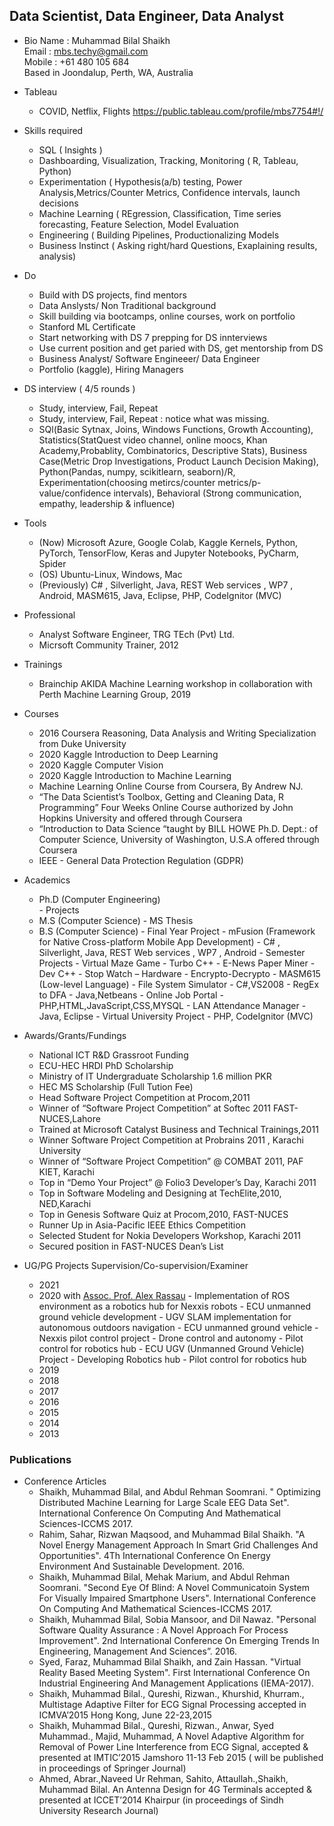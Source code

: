 ## Data Scientist, Data Engineer, Data Analyst

- Bio
Name : Muhammad Bilal Shaikh   
Email : mbs.techy@gmail.com    
Mobile : +61 480 105 684    
Based in Joondalup, Perth, WA, Australia

- Tableau
	- COVID, Netflix, Flights https://public.tableau.com/profile/mbs7754#!/

- Skills required
	- SQL ( Insights ) 
    - Dashboarding, Visualization, Tracking, Monitoring ( R, Tableau, Python)
    - Experimentation ( Hypothesis(a/b) testing, Power Analysis,Metrics/Counter Metrics, Confidence intervals, launch decisions
    - Machine Learning ( REgression, Classification, Time series forecasting, Feature Selection, Model Evaluation
    - Engineering ( Building Pipelines, Productionalizing Models
    - Business Instinct ( Asking right/hard Questions, Exaplaining results, analysis)

- Do 
	- Build with DS projects, find mentors
    - Data Anslysts/ Non Traditional background
    - Skill building via bootcamps, online courses, work on portfolio
    - Stanford ML Certificate
    - Start networking with DS 7 prepping for DS innterviews
    - Use current position and get paried with DS, get mentorship from DS
    - Business Analyst/ Software Engineeer/ Data Engineer
    - Portfolio (kaggle), Hiring Managers
    
- DS interview ( 4/5 rounds )
	- Study, interview, Fail, Repeat
    - Study, interview, Fail, Repeat : notice what was missing.
    - SQl(Basic Sytnax, Joins, Windows Functions, Growth Accounting), Statistics(StatQuest video channel, online moocs, Khan Academy,Probablity, Combinatorics, Descriptive Stats), Business Case(Metric Drop Investigations, Product Launch Decision Making), Python(Pandas, numpy, scikitlearn, seaborn)/R, Experimentation(choosing metircs/counter metrics/p-value/confidence intervals), Behavioral (Strong communication, empathy, leadership & influence)

- Tools
	- (Now) Microsoft Azure, Google Colab, Kaggle Kernels, Python, PyTorch, TensorFlow, Keras and Jupyter Notebooks, PyCharm, Spider
    - (OS) Ubuntu-Linux, Windows, Mac
    - (Previously) C# , Silverlight, Java, REST Web services , WP7 , Android, MASM615, Java, Eclipse, PHP, CodeIgnitor (MVC)

- Professional
	- Analyst Software Engineer, TRG TEch (Pvt) Ltd.
    - Micrsoft Community Trainer, 2012
    
- Trainings
	- Brainchip AKIDA Machine Learning workshop in collaboration with Perth Machine Learning Group, 2019
    
- Courses
	- 2016 Coursera Reasoning, Data Analysis and Writing Specialization from Duke University
    - 2020 Kaggle Introduction to Deep Learning
    - 2020 Kaggle Computer Vision
    - 2020 Kaggle Introduction to Machine Learning
    - Machine Learning Online Course from Coursera, By Andrew NJ.
    - “The Data Scientist’s Toolbox, Getting and Cleaning Data, R Programming” Four Weeks Online Course authorized by John Hopkins University and offered through Coursera
    - “Introduction to Data Science “taught by BILL HOWE Ph.D. Dept.: of Computer Science, University of Washington, U.S.A offered through Coursera
    - IEEE - General Data Protection Regulation (GDPR)
 
- Academics
	- Ph.D (Computer Engineering)    
    		- Projects
    - M.S (Computer Science)
    		- MS Thesis
    - B.S (Computer Science)
          - Final Year Project
                  - mFusion (Framework for Native Cross-platform Mobile App Development) - C# , Silverlight, Java, REST Web services , WP7 , Android
          - Semester Projects
                  - Virtual Maze Game - Turbo C++
                  - E-News Paper Miner - Dev C++
                  - Stop Watch – Hardware
                  - Encrypto-Decrypto - MASM615 (Low-level Language)
                  - File System Simulator - C#,VS2008
                  - RegEx to DFA - Java,Netbeans
                  - Online Job Portal - PHP,HTML,JavaScript,CSS,MYSQL
                  - LAN Attendance Manager - Java, Eclipse
                  - Virtual University Project - PHP, CodeIgnitor (MVC)

- Awards/Grants/Fundings
	- National ICT R&D Grassroot Funding
	- ECU-HEC HRDI PhD Scholarship
	- Ministry of IT Undergraduate Scholarship 1.6 million PKR
	- HEC MS Scholarship (Full Tution Fee)
	- Head Software Project Competition at Procom,2011
	- Winner of “Software Project Competition” at Softec 2011 FAST-NUCES,Lahore
	- Trained at Microsoft Catalyst Business and Technical Trainings,2011
	- Winner Software Project Competition at Probrains 2011 , Karachi University
	- Winner of “Software Project Competition” @ COMBAT 2011, PAF KIET, Karachi
	- Top in “Demo Your Project” @ Folio3 Developer’s Day, Karachi 2011
	- Top in Software Modeling and Designing at TechElite,2010, NED,Karachi
	- Top in Genesis Software Quiz at Procom,2010, FAST-NUCES
	- Runner Up in Asia-Pacific IEEE Ethics Competition
	- Selected Student for Nokia Developers Workshop, Karachi 2011
	- Secured position in FAST-NUCES Dean’s List
    
    
- UG/PG Projects Supervision/Co-supervision/Examiner
	- 2021
	- 2020	with [Assoc. Prof. Alex Rassau](https://www.ecu.edu.au/schools/engineering/staff/profiles/associate-deans/dr-alexander-rassau)
    		- Implementation of ROS environment as a robotics hub for Nexxis robots
			- ECU unmanned ground vehicle development
			- UGV SLAM implementation for autonomous outdoors navigation
			- ECU unmanned ground vehicle
			- Nexxis pilot control project
			- Drone control and autonomy
			- Pilot control for robotics hub
			- ECU UGV (Unmanned Ground Vehicle) Project
			- Developing Robotics hub
			- Pilot control for robotics hub
	- 2019
    - 2018
    - 2017
    - 2016
    - 2015
    - 2014
    - 2013
    
### Publications
- Conference Articles 
	- Shaikh, Muhammad Bilal, and Abdul Rehman Soomrani. " Optimizing Distributed Machine Learning for Large Scale EEG Data Set". International Conference On Computing And Mathematical Sciences-ICCMS 2017.
	- Rahim, Sahar, Rizwan Maqsood, and Muhammad Bilal Shaikh. "A Novel Energy Management Approach In Smart Grid Challenges And Opportunities". 4Th International Conference On Energy Environment And Sustainable Development. 2016.
	- Shaikh, Muhammad Bilal, Mehak Marium, and Abdul Rehman Soomrani. "Second Eye Of Blind: A Novel Communicatoin System For Visually Impaired Smartphone Users". International Conference On Computing And Mathematical Sciences-ICCMS 2017.
	- Shaikh, Muhammad Bilal, Sobia Mansoor, and Dil Nawaz. "Personal Software Quality Assurance : A Novel Approach For Process Improvement". 2nd International Conference On Emerging Trends In Engineering, Management And Sciences”. 2016.
	- Syed, Faraz, Muhammad Bilal Shaikh, and Zain Hassan. "Virtual Reality Based Meeting System". First International Conference On Industrial Engineering And Management Applications (IEMA-2017).
	- Shaikh, Muhammad Bilal., Qureshi, Rizwan., Khurshid, Khurram., Multistage Adaptive Filter for ECG Signal Processing accepted in ICMVA’2015 Hong Kong, June 22-23,2015
	- Shaikh, Muhammad Bilal., Qureshi, Rizwan., Anwar, Syed Muhammad., Majid, Muhammad, A Novel Adaptive Algorithm for Removal of Power Line Interference from ECG Signal, accepted & presented at IMTIC’2015 Jamshoro 11-13 Feb 2015 ( will be published in proceedings of Springer Journal)
	- Ahmed, Abrar.,Naveed Ur Rehman, Sahito, Attaullah.,Shaikh, Muhammad Bilal. An Antenna Design for 4G Terminals accepted & presented at ICCET’2014 Khairpur (in proceedings of Sindh University Research Journal)
